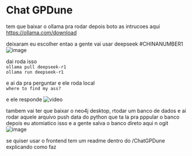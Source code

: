 # Chat GPDune


tem que baixar o ollama pra rodar depois boto as intrucoes aqui   
https://ollama.com/download   

deixaram eu escolher entao a gente vai usar deepseek #CHINANUMBER1   
![image](https://github.com/user-attachments/assets/333f93f2-fb11-44db-be72-3658bf27643b)


dai roda isso   
```ollama pull deepseek-r1```   
```ollama run deepseek-r1```   

e ai da pra perguntar e ele roda local   
```where to find my ass?```   

e ele responde
![video](https://github.com/user-attachments/assets/fcdd00b6-2ae5-4d03-a2e1-3730a1a20d92)


tambem vai ter que baixar o neo4j desktop, rtodar um banco de dados e ai rodar aquele arquivo push data do python que ta la pra pppular o banco
depois eu atomiatico isso e a gente salva o banco direto aqui n ogit
![image](https://github.com/user-attachments/assets/5f4d223f-2176-442c-b839-70a0ee7e4c5a)



se quiser usar o frontend tem um readme dentro do /ChatGPDune explicando como faz